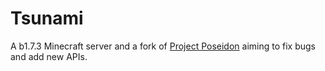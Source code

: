 # Tsunami

A b1.7.3 Minecraft server and a fork of [Project Poseidon](https://github.com/retromcorg/Project-Poseidon) aiming to fix bugs and add new APIs.